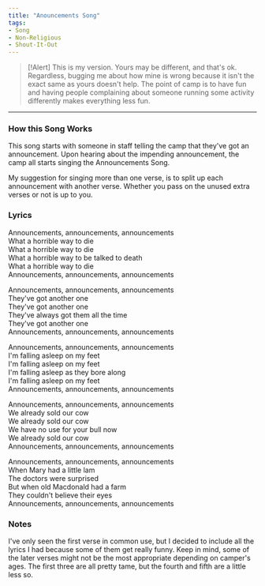 ```yaml
---
title: "Anouncements Song"
tags:
- Song
- Non-Religious
- Shout-It-Out
---
```


>[!Alert]
> This is my version. Yours may be different, and that's ok. Regardless, bugging me about how mine is wrong because it isn't the exact same as yours doesn't help. The point of camp is to have fun and having people complaining about someone running some activity differently makes everything less fun.

---

### How this Song Works

This song starts with someone in staff telling the camp that they've got an announcement. Upon hearing about the impending announcement, the camp all starts singing the Announcements Song.

My suggestion for singing more than one verse, is to split up each announcement with another verse. Whether you pass on the unused extra verses or not is up to you.

### Lyrics

Announcements, announcements, announcements  
What a horrible way to die  
What a horrible way to die  
What a horrible way to be talked to death  
What a horrible way to die  
Announcements, announcements, announcements  

Announcements, announcements, announcements  
They've got another one  
They've got another one  
They've always got them all the time  
They've got another one  
Announcements, announcements, announcements  

Announcements, announcements, announcements  
I'm falling asleep on my feet  
I'm falling asleep on my feet  
I'm falling asleep as they bore along  
I'm falling asleep on my feet  
Announcements, announcements, announcements  

Announcements, announcements, announcements  
We already sold our cow  
We already sold our cow  
We have no use for your bull now  
We already sold our cow  
Announcements, announcements, announcements  

Announcements, announcements, announcements  
When Mary had a little lam  
The doctors were surprised  
But when old Macdonald had a farm  
They couldn't believe their eyes  
Announcements, announcements, announcements  

### Notes

I've only seen the first verse in common use, but I decided to include all the lyrics I had because some of them get really funny. Keep in mind, some of the later verses might not be the most appropriate depending on camper's ages. The first three are all pretty tame, but the fourth and fifth are a little less so.